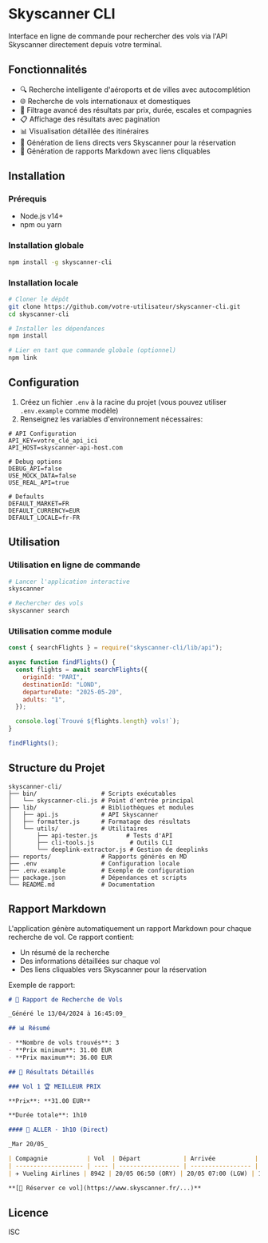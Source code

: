 # Skyscanner CLI

Interface en ligne de commande pour rechercher des vols via l'API Skyscanner directement depuis votre terminal.

## Fonctionnalités

- 🔍 Recherche intelligente d'aéroports et de villes avec autocomplétion
- 🌐 Recherche de vols internationaux et domestiques
- 🔄 Filtrage avancé des résultats par prix, durée, escales et compagnies
- 📋 Affichage des résultats avec pagination
- 📊 Visualisation détaillée des itinéraires
- 📱 Génération de liens directs vers Skyscanner pour la réservation
- 📄 Génération de rapports Markdown avec liens cliquables

## Installation

### Prérequis

- Node.js v14+
- npm ou yarn

### Installation globale

```bash
npm install -g skyscanner-cli
```

### Installation locale

```bash
# Cloner le dépôt
git clone https://github.com/votre-utilisateur/skyscanner-cli.git
cd skyscanner-cli

# Installer les dépendances
npm install

# Lier en tant que commande globale (optionnel)
npm link
```

## Configuration

1. Créez un fichier `.env` à la racine du projet (vous pouvez utiliser `.env.example` comme modèle)
2. Renseignez les variables d'environnement nécessaires:

```
# API Configuration
API_KEY=votre_clé_api_ici
API_HOST=skyscanner-api-host.com

# Debug options
DEBUG_API=false
USE_MOCK_DATA=false
USE_REAL_API=true

# Defaults
DEFAULT_MARKET=FR
DEFAULT_CURRENCY=EUR
DEFAULT_LOCALE=fr-FR
```

## Utilisation

### Utilisation en ligne de commande

```bash
# Lancer l'application interactive
skyscanner

# Rechercher des vols
skyscanner search
```

### Utilisation comme module

```javascript
const { searchFlights } = require("skyscanner-cli/lib/api");

async function findFlights() {
  const flights = await searchFlights({
    originId: "PARI",
    destinationId: "LOND",
    departureDate: "2025-05-20",
    adults: "1",
  });

  console.log(`Trouvé ${flights.length} vols!`);
}

findFlights();
```

## Structure du Projet

```
skyscanner-cli/
├── bin/                  # Scripts exécutables
│   └── skyscanner-cli.js # Point d'entrée principal
├── lib/                  # Bibliothèques et modules
│   ├── api.js            # API Skyscanner
│   ├── formatter.js      # Formatage des résultats
│   └── utils/            # Utilitaires
│       ├── api-tester.js        # Tests d'API
│       ├── cli-tools.js          # Outils CLI
│       └── deeplink-extractor.js # Gestion de deeplinks
├── reports/              # Rapports générés en MD
├── .env                  # Configuration locale
├── .env.example          # Exemple de configuration
├── package.json          # Dépendances et scripts
└── README.md             # Documentation
```

## Rapport Markdown

L'application génère automatiquement un rapport Markdown pour chaque recherche de vol. Ce rapport contient:

- Un résumé de la recherche
- Des informations détaillées sur chaque vol
- Des liens cliquables vers Skyscanner pour la réservation

Exemple de rapport:

```markdown
# 🛫 Rapport de Recherche de Vols

_Généré le 13/04/2024 à 16:45:09_

## 📊 Résumé

- **Nombre de vols trouvés**: 3
- **Prix minimum**: 31.00 EUR
- **Prix maximum**: 36.00 EUR

## 🎫 Résultats Détaillés

### Vol 1 🏆 MEILLEUR PRIX

**Prix**: **31.00 EUR**

**Durée totale**: 1h10

#### 🛫 ALLER - 1h10 (Direct)

_Mar 20/05_

| Compagnie           | Vol  | Départ            | Arrivée           | Durée |
| ------------------- | ---- | ----------------- | ----------------- | ----- |
| ✈️ Vueling Airlines | 8942 | 20/05 06:50 (ORY) | 20/05 07:00 (LGW) | 1h10  |

**[🔗 Réserver ce vol](https://www.skyscanner.fr/...)**
```

## Licence

ISC
